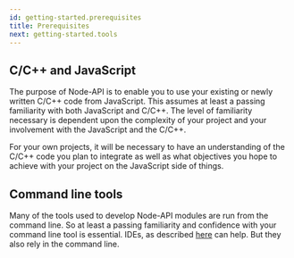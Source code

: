 ```yaml
---
id: getting-started.prerequisites
title: Prerequisites
next: getting-started.tools
---
```


##  C/C++ and JavaScript 

The purpose of Node-API is to enable you to use your existing or newly written C/C++ code from JavaScript. This assumes at least a passing familiarity with both JavaScript and C/C++. The level of familiarity necessary is dependent upon the complexity of your project and your involvement with the JavaScript and the C/C++. 

For your own projects, it will be necessary to have an understanding of the C/C++ code you plan to integrate as well as what objectives you hope to achieve with your project on the JavaScript side of things. 

## Command line tools

Many of the tools used to develop Node-API modules are run from the command line. So at least a passing familiarity and confidence with your command line tool is essential. IDEs, as described [here](tools#other-tools) can help. But they also rely in the command line.
